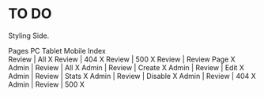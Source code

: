 # TO DO
Styling Side.


Pages                       PC      Tablet      Mobile
Index                       
Review | All                X
Review | 404                X
Review | 500                X
Review | Review Page        X
Admin | Review | All        X
Admin | Review | Create     X
Admin | Review | Edit       X
Admin | Review | Stats      X
Admin | Review | Disable    X
Admin | Review | 404        X
Admin | Review | 500        X